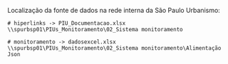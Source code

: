 Localização da fonte de dados na rede interna da São Paulo Urbanismo:

```
# hiperlinks -> PIU_Documentacao.xlsx
\\spurbsp01\PIUs_Monitoramento\02_Sistema monitoramento
```

```
# monitoramento -> dadosexcel.xlsx
\\spurbsp01\PIUs_Monitoramento\02_Sistema monitoramento\Alimentação Json
```